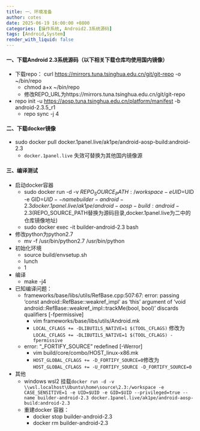 ```yaml
---
title: 一、环境准备
author: cotes
date: 2025-06-19 16:00:00 +0800
categories: [操作系统, Android2.3系统源码]
tags: [Android,System]
render_with_liquid: false
---
```


#### 一、下载Android 2.3系统源码（以下相关下载仓库均使用国内镜像）
+ 下载repo： curl https://mirrors.tuna.tsinghua.edu.cn/git/git-repo -o ~/bin/repo
  + chmod a+x ~/bin/repo
  + 修改REPO_URL为https://mirrors.tuna.tsinghua.edu.cn/git/git-repo
+ repo init -u https://aosp.tuna.tsinghua.edu.cn/platform/manifest -b android-2.3.5_r1
  + repo sync -j 4

#### 二、下载docker镜像
+ sudo docker pull docker.1panel.live/ak1pe/android-aosp-build:android-2.3
  + `docker.1panel.live` 失效可替换为其他国内镜像源

#### 三、编译测试
+ 启动docker容器
  + sudo docker run -d -v $REPO_SOURCE_PATH:/workspace -e UID=$UID -e GID=$UID --name builder-android-2.3 docker.1panel.live/ak1pe/android-aosp-build:android-2.3 ($REPO_SOURCE_PATH替换为源码目录,docker.1panel.live为二中的仓库镜像地址)
  + sudo docker exec -it builder-android-2.3 bash
+ 修改python为python2.7
  + mv -f /usr/bin/python2.7 /usr/bin/python
+ 初始化环境
  + source build/envsetup.sh
  + lunch
  + 1
+ 编译
  + make -j4
+ 已知编译问题：
  + frameworks/base/libs/utils/RefBase.cpp:507:67: error: passing ‘const android::RefBase::weakref_impl’ as ‘this’ argument of ‘void android::RefBase::weakref_impl::trackMe(bool, bool)’ discards qualifiers [-fpermissive]
    + vim frameworks/base/libs/utils/Android.mk
    + `LOCAL_CFLAGS += -DLIBUTILS_NATIVE=1 $(TOOL_CFLAGS)` 修改为 `LOCAL_CFLAGS += -DLIBUTILS_NATIVE=1 $(TOOL_CFLAGS) -fpermissive`
  + error: “_FORTIFY_SOURCE” redefined [-Werror]
    + vim build/core/combo/HOST_linux-x86.mk
    + `HOST_GLOBAL_CFLAGS += -D_FORTIFY_SOURCE=0`修改为`HOST_GLOBAL_CFLAGS += -U_FORTIFY_SOURCE -D_FORTIFY_SOURCE=0`
+ 其他
  + windows wsl2 挂载`docker run -d -v \\wsl.localhost\Ubuntu\home\source\2.3:/workspace -e  CASE_SENSITIVE=1 -e UID=$UID -e GID=$UID --privileged=true --name builder-android-2.3 docker.1panel.live/ak1pe/android-aosp-build:android-2.3`
  + 重建docker 容器：
    + docker stop builder-android-2.3
    + docker rm builder-android-2.3
